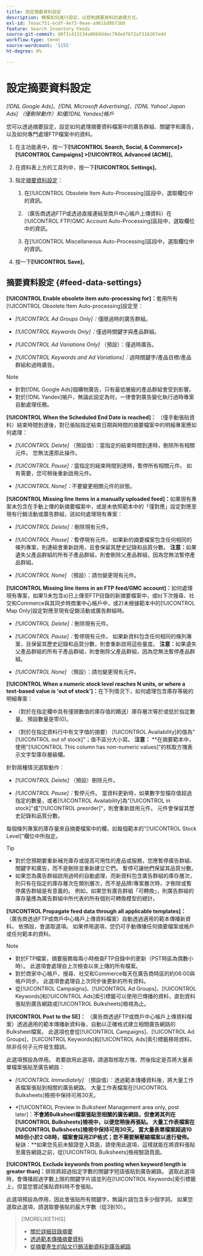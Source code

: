 ```yaml
---
title: 設定摘要資料設定
description: 瞭解如何進行設定，以控制摘要資料的處理方式。
exl-id: 7eaac751-ecdf-4e73-9eae-a961bd9b7360
feature: Search Inventory Feeds
source-git-commit: d0f1c413134a0868ddec79ded7672af316267edd
workflow-type: tm+mt
source-wordcount: '1155'
ht-degree: 0%

---
```


# 設定摘要資料設定

*[!DNL Google Ads]、[!DNL Microsoft Advertising]、[!DNL Yahoo! Japan Ads] （僅刪除動作）和僅[!DNL Yandex]帳戶*

您可以透過摘要設定，設定如何處理摘要資料檔案中的廣告群組、關鍵字和廣告，以及如何專門處理FTP檔案中的資料。

1. 在主功能表中，按一下&#x200B;**[!UICONTROL Search, Social, & Commerce]> [!UICONTROL Campaigns] >[!UICONTROL Advanced (ACM)]**。

1. 在資料表上方的工具列中，按一下&#x200B;**[!UICONTROL Settings]**。

1. 指定[摘要資料設定](#feed-data-settings)：

   1. 在[!UICONTROL Obsolete Item Auto-Processing]區段中，選取欄位中的資訊。

   1. （廣告商透過FTP或透過直接連結至商戶中心帳戶上傳資料）在[!UICONTROL FTP/GMC Account Auto-Processing]區段中，選取欄位中的資訊。

   1. 在[!UICONTROL Miscellaneous Auto-Processing]區段中，選取欄位中的資訊。

1. 按一下&#x200B;**[!UICONTROL Save]**。

## 摘要資料設定 {#feed-data-settings}

**[!UICONTROL Enable obsolete item auto-processing for]：**&#x200B;套用所有[!UICONTROL Obsolete Item Auto-processing]設定至：

* *[!UICONTROL Ad Groups Only]：*&#x200B;僅限過時的廣告群組。

* *[!UICONTROL Keywords Only]：*&#x200B;僅過時關鍵字與產品群組。

* *[!UICONTROL Ad Variations Only]* （預設）：僅過時廣告。

* *[!UICONTROL Keywords and Ad Variations]：*&#x200B;過時關鍵字/產品目標/產品群組和過時廣告。

>[!NOTE]
>
>* 針對[!DNL Google Ads]個購物廣告，只有最低層級的產品群組會受到影響。
>* 對於[!DNL Yandex]帳戶，無論此設定為何，一律會對廣告變化執行過時專案自動處理任務。

**[!UICONTROL When the Scheduled End Date is reached]：** （僅手動張貼資料）結束時間到達後，對已張貼指定結束日期與時間的摘要檔案中的明細專案應如何處理：

* *[!UICONTROL Delete]* （預設值）：當指定的結束時間到達時，刪除所有相關元件。 您無法還原此操作。

* *[!UICONTROL Pause]：*&#x200B;當指定的結束時間到達時，暫停所有相關元件。 如有需要，您可稍後重新啟用元件。

* *[!UICONTROL None]：*&#x200B;不要變更相關元件的狀態。

**[!UICONTROL Missing line items in a manually uploaded feed]：**&#x200B;如果現有專案未包含在手動上傳的新摘要檔案中，或是未依照範本中的「僅對應」設定對應至現有行銷活動或廣告群組，該如何處理現有專案：

* *[!UICONTROL Delete]：*&#x200B;刪除現有元件。

* *[!UICONTROL Pause]：*&#x200B;暫停現有元件。 如果新的摘要檔案包含任何相同的條列專案，則連結會重新啟用，且會保留其歷史記錄和品質分數。 **注意：**&#x200B;如果遺失父產品群組的所有子產品群組，則會刪除父產品群組，因為您無法暫停產品群組。

* *[!UICONTROL None]* （預設）：請勿變更現有元件。

**[!UICONTROL Missing line items in an FTP feed/GMC account]：**&#x200B;如何處理現有專案，如果1)未包含a)已上傳至FTP目錄的新摘要檔案中，或b)下次搜尋、社交和Commerce與其同步時商業中心帳戶中，或2)未根據範本中的[!UICONTROL Map Only]設定對應至現有促銷活動或廣告群組時。

* *[!UICONTROL Delete]：*&#x200B;刪除現有元件。

* *[!UICONTROL Pause]：*&#x200B;暫停現有元件。 如果新資料包含任何相同的條列專案，且保留其歷史記錄和品質分數，則會重新啟用這些量度。 **注意：**&#x200B;如果遺失父產品群組的所有子產品群組，則會刪除父產品群組，因為您無法暫停產品群組。

* *[!UICONTROL None]* （預設）：請勿變更現有元件。

**[!UICONTROL When a numeric stock level reaches N units, or where a text-based value is 'out of stock']：**&#x200B;在下列情況下，如何處理包含庫存等級的明細專案：

* （對於在指定欄中具有僅限數值的庫存值的饋送）庫存層次等於或低於指定數量。 預設數量是零(0)。

* （對於在指定資料行中有文字值的摘要） [!UICONTROL Availability]的值為&quot;[!UICONTROL out of stock]&quot;；值不區分大小寫。 **注意：** **在摘要範本中，使用&quot;[!UICONTROL This column has non-numeric values]&quot;的核取方塊表示文字型庫存層級欄。

針對兩種情況選取動作：

* *[!UICONTROL Delete]* （預設）刪除元件。

* *[!UICONTROL Pause]：*&#x200B;暫停元件。 當資料更新時，如果數字型檔存值超過指定的數量，或者[!UICONTROL Availability]為&quot;[!UICONTROL in stock]&quot;或&quot;[!UICONTROL preorder]&quot;，則會重新啟用元件。 元件會保留其歷史記錄和品質分數。

每個條列專案的庫存量來自摘要檔案中的欄，如每個範本的&quot;[!UICONTROL Stock Level]&quot;欄位中所指定。

>[!TIP]
>
>* 對於您預期要重新補充庫存或提高可用性的產品或服務，您應暫停廣告群組、關鍵字和廣告，而不是刪除並重新建立它們。 暫停可讓他們保留其品質分數。
>* 如果您為廣告群組啟用過時的自動處理，而新資料包含廣告群組的庫存層次，則只有在指定的庫存層次在類別層次，而不是品牌/專案層次時，才刪除或暫停廣告群組是有意義的。 例如，如果您有廣告群組「可轉換」，則廣告群組的庫存量應為廣告群組中所代表的所有個別可轉換模型的總計。

**[!UICONTROL Propagate feed data through all applicable templates]：** （廣告商透過FTP或商戶中心帳戶上傳資料檔案）自動透過適用的範本傳播新資料。 依預設，會選取選項。 如果停用選項，您仍可手動傳播任何摘要檔案或帳戶或任何範本的資料。

>[!NOTE]
>
>* 對於FTP檔案，摘要服務每兩小時檢查FTP目錄中的更新（PST時區為偶數小時）。 此選項會處理自上次檢查以來上傳的所有檔案。
>* 對於商家中心帳戶，搜尋、社交和Commerce每天在廣告商時區的約06:00與帳戶同步。 此選項會處理自上次同步後更新的所有資料。
>* 從[!UICONTROL Campaigns]、[!UICONTROL Ad Groups]、[!UICONTROL Keywords]和[!UICONTROL Ads]索引標籤可以使用已傳播的資料，直到資料張貼到廣告網路或[!UICONTROL Bulksheets]檢視為止。

**[!UICONTROL Post to the SE]：** （廣告商透過FTP或商戶中心帳戶上傳資料檔案）透過適用的範本傳播新資料後，自動以正確格式建立相關廣告網路的Bulksheet檔案。 此選項也會從[!UICONTROL Campaigns]、[!UICONTROL Ad Groups]、[!UICONTROL Keywords]和[!UICONTROL Ads]索引標籤移除資料，除非任何子元件發生錯誤。

此選項預設為停用。 若要啟用此選項，請選取核取方塊，然後指定是否將大量表單檔案張貼至廣告網路：

* *[!UICONTROL Immediately]* （預設值）：透過範本傳播資料後，將大量工作表檔案張貼到相關的廣告網路。 大量工作表檔案在[!UICONTROL Bulksheets]檢視中保持可用30天。

* *[!UICONTROL Preview in Bulksheet Management area only, post later]：**不會將Bulksheet檔案張貼至相關的廣告網路，但會將其列在[!UICONTROL Bulksheets]檢視中，以便您稍後再張貼。 大量工作表檔案在[!UICONTROL Bulksheets]檢視中保持可用30天。 當大量表單檔案超過10 MB但小於2 GB時，檔案會採用ZIP格式；您不需要解壓縮檔案以進行發佈。 &#x200B;** 秘訣：**&#x200B;如果您先前未驗證登入頁面，請使用此選項，這樣就能在將資料張貼至廣告網路之前，從[!UICONTROL Bulksheets]檢視驗證頁面。

**[!UICONTROL Exclude keywords from posting when keyword length is greater than]：**&#x200B;排除將超過指定字數的關鍵字短語張貼到廣告網路。 選取此選項時，會傳播超過字數上限的關鍵字片語並列在[!UICONTROL Keywords]索引標籤上，但當您嘗試張貼資料時不會張貼。

此選項預設為停用，因此會張貼所有關鍵字，無論片語包含多少個字詞。 如果您選取此選項，請選取要張貼的最大字數（從3到10）。

>[!MORELIKETHIS]
>
>* [關於詳細目錄摘要](/help/search-social-commerce/campaign-management/inventory-feeds/inventory-feeds-about.md)
>* [透過範本傳播摘要資料](/help/search-social-commerce/campaign-management/inventory-feeds/feed-data-propagate.md)
>* [從摘要產生的貼文行銷活動資料到廣告網路](propagated-data-post.md)
